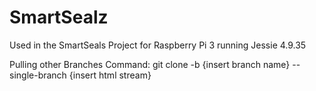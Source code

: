 # SmartSealz

Used in the SmartSeals Project for Raspberry Pi 3 running Jessie 4.9.35

Pulling other Branches Command: 
  git clone -b {insert branch name} --single-branch {insert html stream}
